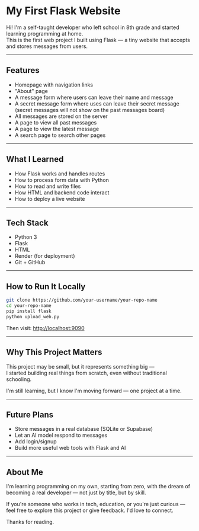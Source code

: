 # My First Flask Website

Hi! I'm a self-taught developer who left school in 8th grade and started learning programming at home.  
This is the first web project I built using Flask — a tiny website that accepts and stores messages from users.

---

## Features

- Homepage with navigation links
- "About" page
- A message form where users can leave their name and message
- A secret message form where uses can leave their secret message (secret messages will not show on the past messages board)
- All messages are stored on the server
- A page to view all past messages
- A page to view the latest message
- A search page to search other pages
---

## What I Learned

- How Flask works and handles routes
- How to process form data with Python
- How to read and write files
- How HTML and backend code interact
- How to deploy a live website

---

## Tech Stack

- Python 3
- Flask
- HTML
- Render (for deployment)
- Git + GitHub

---

## How to Run It Locally

```bash
git clone https://github.com/your-username/your-repo-name
cd your-repo-name
pip install flask
python upload_web.py
```

Then visit: [http://localhost:9090](http://localhost:9090)

---

## Why This Project Matters

This project may be small, but it represents something big —  
I started building real things from scratch, even without traditional schooling.

I'm still learning, but I know I'm moving forward — one project at a time.

---

## Future Plans

- Store messages in a real database (SQLite or Supabase)
- Let an AI model respond to messages
- Add login/signup
- Build more useful web tools with Flask and AI

---

## About Me

I'm learning programming on my own, starting from zero, with the dream of becoming a real developer — not just by title, but by skill.

If you're someone who works in tech, education, or you're just curious — feel free to explore this project or give feedback. I'd love to connect.

Thanks for reading.
